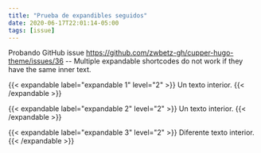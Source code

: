 ```yaml
---
title: "Prueba de expandibles seguidos"
date: 2020-06-17T22:01:14-05:00
tags: [issue]
---
```


Probando GitHub issue https://github.com/zwbetz-gh/cupper-hugo-theme/issues/36 -- Multiple expandable shortcodes do not work if they have the same inner text.

{{< expandable label="expandable 1" level="2" >}}
Un texto interior.
{{< /expandable >}}

{{< expandable label="expandable 2" level="2" >}}
Un texto interior.
{{< /expandable >}}

{{< expandable label="expandable 3" level="2" >}}
Diferente texto interior.
{{< /expandable >}}
